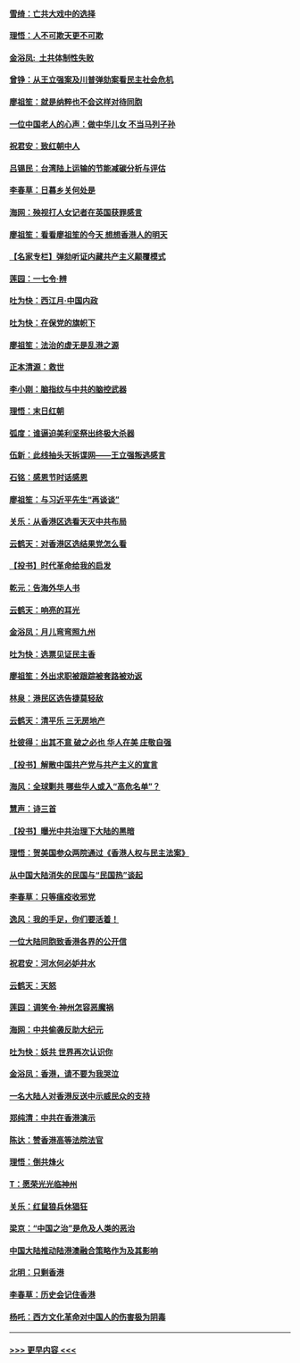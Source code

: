 #### [雪绮：亡共大戏中的选择](../pages/nsc993/n11699922.md?t=12051244) 
#### [理悟：人不可欺天更不可欺](../pages/nsc993/n11699657.md?t=12051244) 
#### [金浴凤:  土共体制性失败](../pages/nsc993/n11699361.md?t=12051244) 
#### [曾铮：从王立强案及川普弹劾案看民主社会危机](../pages/nsc993/n11699318.md?t=12051244) 
#### [廖祖笙：就是纳粹也不会这样对待同胞](../pages/nsc993/n11697658.md?t=12051244) 
#### [一位中国老人的心声：做中华儿女 不当马列子孙](../pages/nsc993/n11697525.md?t=12051244) 
#### [祝君安：致红朝中人](../pages/nsc993/n11697518.md?t=12051244) 
#### [吕锡民：台湾陆上运输的节能减碳分析与评估](../pages/nsc993/n11694983.md?t=12051244) 
#### [李春草：日暮乡关何处是](../pages/nsc993/n11694805.md?t=12051244) 
#### [海网：殃视打人女记者在英国获罪感言](../pages/nsc993/n11693832.md?t=12051244) 
#### [廖祖笙：看看廖祖笙的今天 想想香港人的明天](../pages/nsc993/n11693707.md?t=12051244) 
#### [【名家专栏】弹劾听证内藏共产主义颠覆模式](../pages/nsc993/n11693563.md?t=12051244) 
#### [莲园：一七令‧辨](../pages/nsc993/n11692558.md?t=12051244) 
#### [吐为快：西江月·中国内政](../pages/nsc993/n11692071.md?t=12051244) 
#### [吐为快：在保党的旗帜下](../pages/nsc993/n11691188.md?t=12051244) 
#### [廖祖笙：法治的虚无是乱港之源](../pages/nsc993/n11690605.md?t=12051244) 
#### [正本清源：救世](../pages/nsc993/n11689134.md?t=12051244) 
#### [李小刚：脑指纹与中共的脑控武器](../pages/nsc993/n11688900.md?t=12051244) 
#### [理悟：末日红朝](../pages/nsc993/n11688829.md?t=12051244) 
#### [弧度：谁逼迫美利坚祭出终极大杀器](../pages/nsc993/n11688735.md?t=12051244) 
#### [伍新：此线抽头天拆谍网——王立强叛逃感言](../pages/nsc993/n11687981.md?t=12051244) 
#### [石铭：感恩节时话感恩](../pages/nsc993/n11687568.md?t=12051244) 
#### [廖祖笙：与习近平先生“再谈谈”](../pages/nsc993/n11687005.md?t=12051244) 
#### [关乐：从香港区选看天灭中共布局](../pages/nsc993/n11686647.md?t=12051244) 
#### [云鹤天：对香港区选结果党怎么看](../pages/nsc993/n11686216.md?t=12051244) 
#### [【投书】时代革命给我的启发](../pages/nsc993/n11684287.md?t=12051244) 
#### [乾元：告海外华人书](../pages/nsc993/n11684044.md?t=12051244) 
#### [云鹤天：响亮的耳光](../pages/nsc993/n11684254.md?t=12051244) 
#### [金浴凤：月儿弯弯照九州](../pages/nsc993/n11684231.md?t=12051244) 
#### [吐为快：选票见证民主香](../pages/nsc993/n11684206.md?t=12051244) 
#### [廖祖笙：外出求职被跟踪被套路被劝返](../pages/nsc993/n11683874.md?t=12051244) 
#### [林泉：港民区选告捷莫轻敌](../pages/nsc993/n11683930.md?t=12051244) 
#### [云鹤天：清平乐 三无房地产](../pages/nsc993/n11681521.md?t=12051244) 
#### [杜彼得：出其不意 破之必也 华人在美 庄敬自强](../pages/nsc993/n11679554.md?t=12051244) 
#### [【投书】解散中国共产党与共产主义的宣言](../pages/nsc993/n11679177.md?t=12051244) 
#### [海风：全球剿共 哪些华人或入“高危名单”？](../pages/nsc993/n11678617.md?t=12051244) 
#### [慧声：诗三首](../pages/nsc993/n11678848.md?t=12051244) 
#### [【投书】曝光中共治理下大陆的黑暗](../pages/nsc993/n11678674.md?t=12051244) 
#### [理悟：贺美国参众两院通过《香港人权与民主法案》](../pages/nsc993/n11678104.md?t=12051244) 
#### [从中国大陆消失的民国与“民国热”谈起](../pages/nsc993/n11678075.md?t=12051244) 
#### [李春草：只等瘟疫收邪党](../pages/nsc993/n11677308.md?t=12051244) 
#### [逸风：我的手足，你们要活着！](../pages/nsc993/n11676352.md?t=12051244) 
#### [一位大陆同胞致香港各界的公开信](../pages/nsc993/n11675761.md?t=12051244) 
#### [祝君安：河水何必妒井水](../pages/nsc993/n11675746.md?t=12051244) 
#### [云鹤天：天怒](../pages/nsc993/n11675718.md?t=12051244) 
#### [莲园：调笑令‧神州怎容恶魔祸](../pages/nsc993/n11675648.md?t=12051244) 
#### [海网：中共偷袭反助大纪元](../pages/nsc993/n11673515.md?t=12051244) 
#### [吐为快：妖共 世界再次认识你](../pages/nsc993/n11673506.md?t=12051244) 
#### [金浴凤：香港，请不要为我哭泣](../pages/nsc993/n11673248.md?t=12051244) 
#### [一名大陆人对香港反送中示威民众的支持](../pages/nsc993/n11672615.md?t=12051244) 
#### [郑纯清：中共在香港演示](../pages/nsc993/n11670539.md?t=12051244) 
#### [陈达：赞香港高等法院法官](../pages/nsc993/n11669542.md?t=12051244) 
#### [理悟：倒共烽火](../pages/nsc993/n11668844.md?t=12051244) 
#### [T：愿荣光光临神州](../pages/nsc993/n11668421.md?t=12051244) 
#### [关乐：红鼠狼兵休猖狂](../pages/nsc993/n11668378.md?t=12051244) 
#### [梁京：“中国之治”是危及人类的恶治](../pages/nsc993/n11668328.md?t=12051244) 
#### [中国大陆推动陆港澳融合策略作为及其影响](../pages/nsc993/n11668157.md?t=12051244) 
#### [北明：只剩香港](../pages/nsc993/n11668002.md?t=12051244) 
#### [李春草：历史会记住香港](../pages/nsc993/n11667927.md?t=12051244) 
#### [杨吒：西方文化革命对中国人的伤害极为阴毒](../pages/nsc993/n11664521.md?t=12051244) 

----
#### [ >>> 更早内容 <<< ](../indexes/nsc993-earlier.md)
